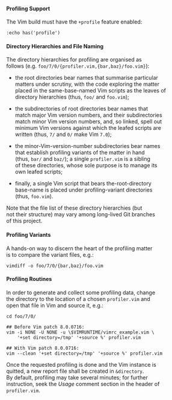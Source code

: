 #### Profiling Support

The Vim build must have the `+profile` feature enabled:

	:echo has('profile')


#### Directory Hierarchies and File Naming

The directory hierarchies for profiling are organised as  
follows (e.g. `foo/7/0/{profiler.vim,{bar,baz}/foo.vim}`):

- the root directories bear names that summarise particular  
  matters under scrutiny, with the code exploring the matter  
  placed in the same-base-named Vim scripts as the leaves of  
  directory hierarchies (thus, `foo/` and `foo.vim`);

- the subdirectories of root directories bear names that  
  match major Vim version numbers, and their subdirectories  
  match minor Vim version numbers, and, so linked, spell out  
  minimum Vim versions against which the leafed scripts are  
  written (thus, `7/` and `0/` make Vim `7.0`);

- the minor-Vim-version-number subdirectories bear names  
  that establish profiling variants of the matter in hand  
  (thus, `bar/` and `baz/`); a single `profiler.vim` is a sibling  
  of these directories, whose sole purpose is to manage its  
  own leafed scripts;

- finally, a single Vim script that bears the-root-directory  
  base-name is placed under profiling-variant directories  
  (thus, `foo.vim`).

Note that the file list of these directory hierarchies (but  
not their structure) may vary among long-lived Git branches  
of this project.


#### Profiling Variants

A hands-on way to discern the heart of the profiling matter  
is to compare the variant files, e.g.:

	vimdiff -o foo/7/0/{bar,baz}/foo.vim


#### Profiling Routines

In order to generate and collect some profiling data, change  
the directory to the location of a chosen `profiler.vim` and  
open that file in Vim and source it, e.g.:

	cd foo/7/0/
	
	## Before Vim patch 8.0.0716:
	vim -i NONE -U NONE -u \$VIMRUNTIME/vimrc_example.vim \
		'+set directory=/tmp' '+source %' profiler.vim
	
	## With Vim patch 8.0.0716:
	vim --clean '+set directory=/tmp' '+source %' profiler.vim

Once the requested profiling is done and the Vim instance is  
quitted, a new report file shall be created in `&directory`.  
By default, profiling may take several minutes; for further  
instruction, seek the _Usage_ comment section in the header of  
`profiler.vim`.



